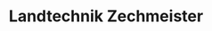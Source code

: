 ---
title: "Landtechnik Zechmeister"
url: /muenzkirchen/landtechnik-zechmeister/
shop: Landwirtschaftlich
---